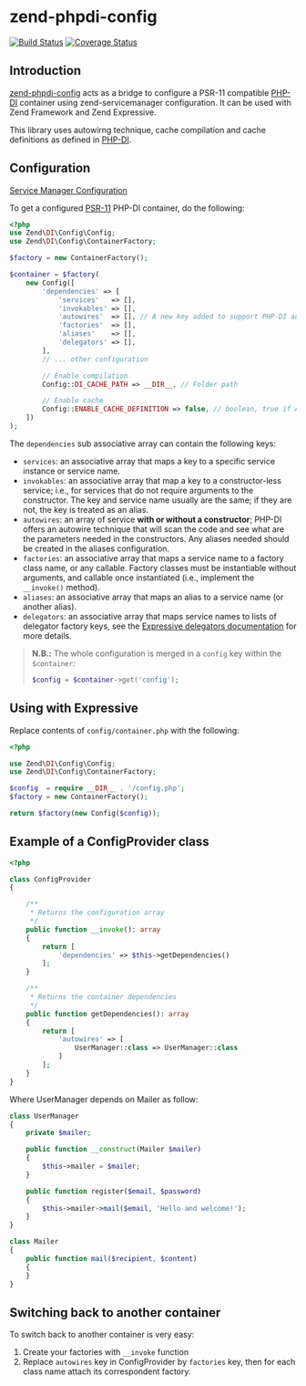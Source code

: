 # zend-phpdi-config

[![Build Status](https://travis-ci.org/elie29/zend-di-config.svg?branch=master)](https://travis-ci.org/elie29/zend-di-config)
[![Coverage Status](https://coveralls.io/repos/github/elie29/zend-di-config/badge.svg)](https://coveralls.io/github/elie29/zend-di-config)

## Introduction
[zend-phpdi-config](https://packagist.org/packages/elie29/zend-phpdi-config) acts as a bridge to configure a PSR-11 compatible [PHP-DI](http://php-di.org) container using zend-servicemanager configuration.
It can be used with Zend Framework and Zend Expressive.

This library uses autowirng technique, cache compilation and cache definitions as defined in [PHP-DI](http://php-di.org).

## Configuration

[Service Manager Configuration](https://docs.zendframework.com/zend-servicemanager/configuring-the-service-manager/)

To get a configured [PSR-11](http://www.php-fig.org/psr/psr-11/)
PHP-DI container, do the following:

```php
<?php
use Zend\DI\Config\Config;
use Zend\DI\Config\ContainerFactory;

$factory = new ContainerFactory();

$container = $factory(
    new Config([
        'dependencies' => [
            'services'   => [],
            'invokables' => [],
            'autowires'  => [], // A new key added to support PHP-DI autowire technique
            'factories'  => [],
            'aliases'    => [],
            'delegators' => [],
        ],
        // ... other configuration

        // Enable compilation
        Config::DI_CACHE_PATH => __DIR__, // Folder path

        // Enable cache
        Config::ENABLE_CACHE_DEFINITION => false, // boolean, true if APCu is activated
    ])
);
```

The `dependencies` sub associative array can contain the following keys:

- `services`: an associative array that maps a key to a specific service instance or service name.
- `invokables`: an associative array that map a key to a constructor-less
  service; i.e., for services that do not require arguments to the constructor.
  The key and service name usually are the same; if they are not, the key is
  treated as an alias.
- `autowires`: an array of service **with or without a constructor**;
  PHP-DI offers an autowire technique that will scan the code and see
  what are the parameters needed in the constructors.
  Any aliases needed should be created in the aliases configuration.
- `factories`: an associative array that maps a service name to a factory class
  name, or any callable. Factory classes must be instantiable without arguments,
  and callable once instantiated (i.e., implement the `__invoke()` method).
- `aliases`: an associative array that maps an alias to a service name (or
  another alias).
- `delegators`: an associative array that maps service names to lists of
  delegator factory keys, see the
  [Expressive delegators documentation](https://docs.zendframework.com/zend-servicemanager/delegators/)
  for more details.

>**N.B.:** The whole configuration is merged in a `config` key within the `$container`:
>
>```php
>$config = $container->get('config');
>```

## Using with Expressive

Replace contents of `config/container.php` with the following:

```php
<?php

use Zend\DI\Config\Config;
use Zend\DI\Config\ContainerFactory;

$config  = require __DIR__ . '/config.php';
$factory = new ContainerFactory();

return $factory(new Config($config));
```

## Example of a ConfigProvider class
```php
<?php

class ConfigProvider
{

    /**
     * Returns the configuration array
     */
    public function __invoke(): array
    {
        return [
            'dependencies' => $this->getDependencies()
        ];
    }

    /**
     * Returns the container dependencies
     */
    public function getDependencies(): array
    {
        return [
            'autowires' => [
                UserManager::class => UserManager::class
            ]
        ];
    }
}
```

Where UserManager depends on Mailer as follow:
```php
class UserManager
{
    private $mailer;

    public function __construct(Mailer $mailer)
    {
        $this->mailer = $mailer;
    }

    public function register($email, $password)
    {
        $this->mailer->mail($email, 'Hello and welcome!');
    }
}

class Mailer
{
    public function mail($recipient, $content)
    {
    }
}

```

## Switching back to another container

To switch back to another container is very easy:
  1. Create your factories with `__invoke` function
  2. Replace `autowires` key in ConfigProvider by `factories` key, then for each class name attach its correspondent factory.
